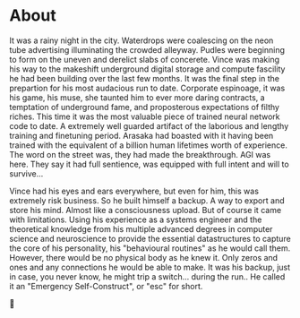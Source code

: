 # About

It was a rainy night in the city. Waterdrops were coalescing on the neon tube
advertising illuminating the crowded alleyway. Pudles were beginning to form on
the uneven and derelict slabs of concerete. Vince was making his way to the
makeshift underground digital storage and compute fascility he had been
building over the last few months. It was the final step in the prepartion for
his most audacious run to date. Corporate espinoage, it was his game, his muse,
she taunted him to ever more daring contracts, a temptation of underground
fame, and proposterous expectations of filthy riches. This time it was the most
valuable piece of trained neural network code to date. A extremely well guarded
artifact of the laborious and lengthy training and finetuning period. Arasaka
had boasted with it having been trained with the equivalent of a billion human
lifetimes worth of experience. The word on the street was, they had made the
breakthrough. AGI was here. They say it had full sentience, was equipped with
full intent and will to survive...

Vince had his eyes and ears everywhere, but even for him, this was extremely risk
business. So he built himself a backup. A way to export and store his mind.
Almost like a consciousness upload. But of course it came with limitations.
Using his experience as a systems engineer and the theoretical knowledge from
his multiple advanced degrees in computer science and neuroscience to provide
the essential datastructures to capture the core of his personality, his
"behavioural routines" as he would call them. However, there would be no
physical body as he knew it. Only zeros and ones and any connections he would
be able to make. It was his backup, just in case, you never know, he might trip
a switch... during the run.. He called it an "Emergency Self-Construct", or
"esc" for short.

🤖

<!--
**esc/esc** is a ✨ _special_ ✨ repository because its `README.md` (this file) appears on your GitHub profile.

Here are some ideas to get you started:

- 🔭 I’m currently working on ...
- 🌱 I’m currently learning ...
- 👯 I’m looking to collaborate on ...
- 🤔 I’m looking for help with ...
- 💬 Ask me about ...
- 📫 How to reach me: ...
- 😄 Pronouns: ...
- ⚡ Fun fact: ...
-->
